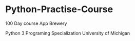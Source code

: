 # Python-Practise-Course
100 Day course App Brewery

Python 3 Programing Specialization University of Michigan
